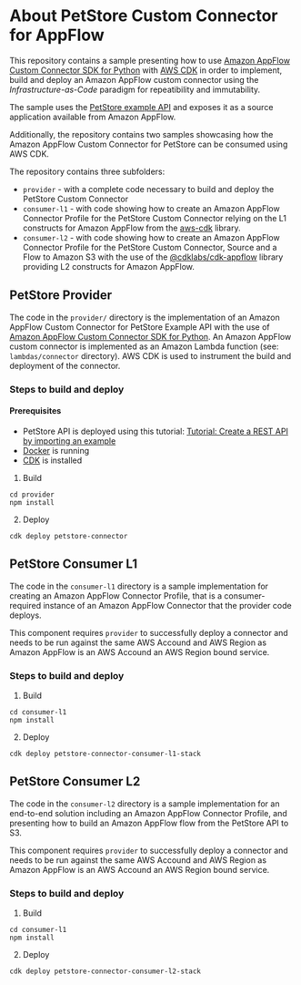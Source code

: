 # About PetStore Custom Connector for AppFlow

This repository contains a sample presenting how to use [Amazon AppFlow Custom Connector SDK for Python](https://github.com/awslabs/aws-appflow-custom-connector-python) with [AWS CDK](https://github.com/aws/aws-cdk) in order to implement, build and deploy an Amazon AppFlow custom connector using the *Infrastructure-as-Code* paradigm for repeatibility and immutability. 

The sample uses the [PetStore example API](https://docs.aws.amazon.com/apigateway/latest/developerguide/api-gateway-create-api-from-example.html) and exposes it as a source application available from Amazon AppFlow. 

Additionally, the repository contains two samples showcasing how the Amazon AppFlow Custom Connector for PetStore can be consumed using AWS CDK.

The repository contains three subfolders:

- `provider` - with a complete code necessary to build and deploy the PetStore Custom Connector
- `consumer-l1` - with code showing how to create an Amazon AppFlow Connector Profile for the PetStore Custom Connector relying on the L1 constructs for Amazon AppFlow from the [aws-cdk](https://github.com/aws/aws-cdk) library.
- `consumer-l2` - with code showing how to create an Amazon AppFlow Connector Profile for the PetStore Custom Connector, Source and a Flow to Amazon S3 with the use of the [@cdklabs/cdk-appflow](https://github.com/cdklabs/cdk-appflow/) library providing L2 constructs for Amazon AppFlow.

## PetStore Provider

The code in the `provider/` directory is the implementation of an Amazon AppFlow Custom Connector for PetStore Example API with the use of [Amazon AppFlow Custom Connector SDK for Python](https://github.com/awslabs/aws-appflow-custom-connector-python). An Amazon AppFlow custom connector is implemented as an Amazon Lambda function (see: `lambdas/connector` directory). AWS CDK is used to instrument the build and deployment of the connector. 

### Steps to build and deploy

#### Prerequisites

- PetStore API is deployed using this tutorial: [Tutorial: Create a REST API by importing an example](https://docs.aws.amazon.com/apigateway/latest/developerguide/api-gateway-create-api-from-example.html)
- [Docker](https://www.docker.com/) is running
- [CDK](https://docs.aws.amazon.com/cdk/v2/guide/cli.html) is installed

1. Build
```
cd provider
npm install
```
2. Deploy
```
cdk deploy petstore-connector
```

## PetStore Consumer L1

The code in the `consumer-l1` directory is a sample implementation for creating an Amazon AppFlow Connector Profile, that is a consumer-required instance of an Amazon AppFlow Connector that the provider code deploys. 

This component requires `provider` to successfully deploy a connector and needs to be run against the same AWS Accound and AWS Region as Amazon AppFlow is an AWS Accound an AWS Region bound service.

### Steps to build and deploy

1. Build
```
cd consumer-l1
npm install
```
2. Deploy
```
cdk deploy petstore-connector-consumer-l1-stack
```

## PetStore Consumer L2

The code in the `consumer-l2` directory is a sample implementation for an end-to-end solution including an Amazon AppFlow Connector Profile, and presenting how to build an Amazon AppFlow flow from the PetStore API to S3.

This component requires `provider` to successfully deploy a connector and needs to be run against the same AWS Accound and AWS Region as Amazon AppFlow is an AWS Accound an AWS Region bound service.

### Steps to build and deploy

1. Build
```
cd consumer-l1
npm install
```
2. Deploy
```
cdk deploy petstore-connector-consumer-l2-stack